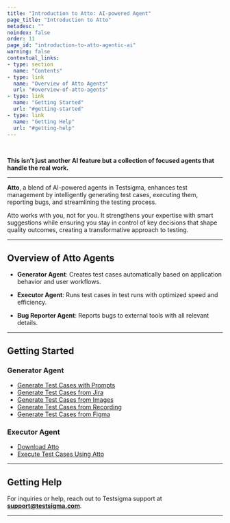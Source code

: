 ```yaml
---
title: "Introduction to Atto: AI-powered Agent"
page_title: "Introduction to Atto"
metadesc: ""
noindex: false
order: 11
page_id: "introduction-to-atto-agentic-ai"
warning: false
contextual_links:
- type: section
  name: "Contents"
- type: link
  name: "Overview of Atto Agents"
  url: "#overview-of-atto-agents"
- type: link
  name: "Getting Started"
  url: "#getting-started"
- type: link
  name: "Getting Help"
  url: "#getting-help"
---
```


<br>

**This isn’t just another AI feature but a collection of focused agents that handle the real work.**

---

**Atto**, a blend of AI-powered agents in Testsigma, enhances test management by intelligently generating test cases, executing them, reporting bugs, and streamlining the testing process.

Atto works with you, not for you. It strengthens your expertise with smart suggestions while ensuring you stay in control of key decisions that shape quality outcomes, creating a transformative approach to testing.

---

## **Overview of Atto Agents**

- **Generator Agent**: Creates test cases automatically based on application behavior and user workflows.

- **Executor Agent**: Runs test cases in test runs with optimized speed and efficiency.

- **Bug Reporter Agent**: Reports bugs to external tools with all relevant details.

---

## **Getting Started**

### **Generator Agent**
   - [Generate Test Cases with Prompts](https://testsigma.com/docs/test-management/atto/generator-agent/generate-tests-with-prompts/)
   - [Generate Test Cases from Jira](https://testsigma.com/docs/test-management/atto/generator-agent/generate-tests-from-jira/)
   - [Generate Test Cases from Images](https://testsigma.com/docs/test-management/atto/generator-agent/generate-tests-from-images/)
   - [Generate Test Cases from Recording](https://testsigma.com/docs/test-management/atto/generator-agent/generate-tests-from-recording/)
   - [Generate Test Cases from Figma](https://testsigma.com/docs/test-management/atto/generator-agent/generate-tests-from-figma/)
  
### **Executor Agent**
   - [Download Atto](https://testsigma.com/docs/test-management/executor-agent/download/)
   - [Execute Test Cases Using Atto](https://testsigma.com/docs/test-management/executor-agent/execute-test-runs/)

---

## **Getting Help**

For inquiries or help, reach out to Testsigma support at **support@testsigma.com**.

---